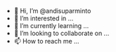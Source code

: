 - 👋 Hi, I’m @andisuparminto
- 👀 I’m interested in ...
- 🌱 I’m currently learning ...
- 💞️ I’m looking to collaborate on ...
- 📫 How to reach me ...

<!---
andisuparminto/andisuparminto is a ✨ special ✨ repository because its `README.md` (this file) appears on your GitHub profile.
You can click the Preview link to take a look at your changes.
--->
